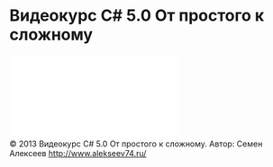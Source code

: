 ﻿<!DOCTYPE HTML PUBLIC "-//W3C//DTD HTML 4.01 Transitional//EN" "http://www.w3.org/TR/html4/loose.dtd">
<html xmlns="http://www.w3.org/1999/xhtml">
<head>
<meta http-equiv="Content-Type" content="text/html; charset=utf-8" />
<title>Как будет проходить обучение</title>
<link href="../css/style.css" type="text/css" rel="stylesheet" media="screen" />
</head>
<body id="inner_page">
<div id="page">

<div id="header" class="wrap">
<h1 id="logo">Видеокурс C# 5.0 От простого к сложному</h1>
</div>

<div id="main_content" class="wrap">

<iframe class="tscplayer_inline" name="tsc_player" src="frames/01_01.html" scrolling="no" frameborder="0" webkitallowfullscreen mozallowfullscreen allowfullscreen></iframe>

</div>

<div id="footer" class="clearfix">
<div id="copyright" class="clearfix">
<div class="wrap">
<span class="alignleft">&copy; 2013 Видеокурс C# 5.0 От простого к сложному. Автор: Семен Алексеев</span>
<span class="alignright"><a target="_blank" href="http://www.alekseev74.ru/">http://www.alekseev74.ru/</a></span>
</div>
</div>
</div>
</div>
</body>
</html>
